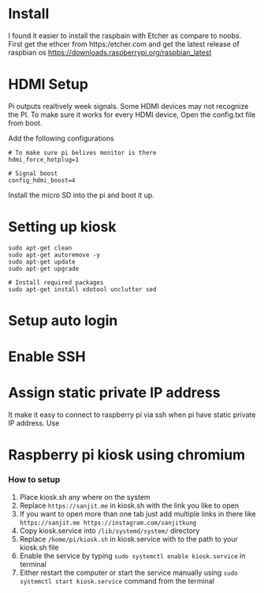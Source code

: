 # Install
I found it easier to install the raspbain with Etcher as compare to noobs. First get the ethcer from https:/etcher.com and get the latest release of raspbian os https://downloads.raspberrypi.org/raspbian_latest

# HDMI Setup
Pi outputs realtively week signals. Some HDMI devices may not recognize the PI. To make sure it works for every HDMI device, Open the config.txt file from boot.

Add the following configurations
```
# To make sure pi belives monitor is there
hdmi_force_hotplug=1

# Signal boost
config_hdmi_boost=4

```

Install the micro SD into the pi and boot it up.

# Setting up kiosk
```
sudo apt-get clean
sudo apt-get autoremove -y
sudo apt-get update
sudo apt-get upgrade

# Install required packages
sudo apt-get install xdotool unclutter sed

```

# Setup auto login




# Enable SSH


# Assign static private IP address
It make it easy to connect to raspberry pi via ssh when pi have static private IP address. Use

# Raspberry pi kiosk using chromium

### How to setup
1. Place kiosk.sh any where on the system
2. Replace `https://sanjit.me` in kiosk.sh with the link you like to open
3. If you want to open more than one tab just add multiple links in there like
  `https://sanjit.me https://instagram.com/sanjitkung`
4. Copy kiosk.service into `/lib/systemd/system/` directory
5. Replace `/home/pi/kiosk.sh` in kiosk.service with to the path to your kiosk.sh file
6. Enable the service by typing `sudo systemctl enable kiosk.service` in terminal
7. Either restart the computer or start the service manually using `sudo systemctl start kiosk.service` command from the terminal
